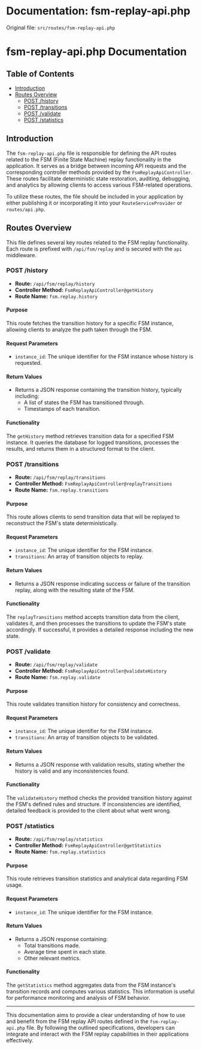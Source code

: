 # Documentation: fsm-replay-api.php

Original file: `src/routes/fsm-replay-api.php`

# fsm-replay-api.php Documentation

## Table of Contents
- [Introduction](#introduction)
- [Routes Overview](#routes-overview)
  - [POST /history](#post-history)
  - [POST /transitions](#post-transitions)
  - [POST /validate](#post-validate)
  - [POST /statistics](#post-statistics)

## Introduction
The `fsm-replay-api.php` file is responsible for defining the API routes related to the FSM (Finite State Machine) replay functionality in the application. It serves as a bridge between incoming API requests and the corresponding controller methods provided by the `FsmReplayApiController`. These routes facilitate deterministic state restoration, auditing, debugging, and analytics by allowing clients to access various FSM-related operations.

To utilize these routes, the file should be included in your application by either publishing it or incorporating it into your `RouteServiceProvider` or `routes/api.php`.

## Routes Overview

This file defines several key routes related to the FSM replay functionality. Each route is prefixed with `/api/fsm/replay` and is secured with the `api` middleware.

### POST /history
- **Route:** `/api/fsm/replay/history`
- **Controller Method:** `FsmReplayApiController@getHistory`
- **Route Name:** `fsm.replay.history`

#### Purpose
This route fetches the transition history for a specific FSM instance, allowing clients to analyze the path taken through the FSM.

#### Request Parameters
- `instance_id`: The unique identifier for the FSM instance whose history is requested.
  
#### Return Values
- Returns a JSON response containing the transition history, typically including:
  - A list of states the FSM has transitioned through.
  - Timestamps of each transition.
  
#### Functionality
The `getHistory` method retrieves transition data for a specified FSM instance. It queries the database for logged transitions, processes the results, and returns them in a structured format to the client.

### POST /transitions
- **Route:** `/api/fsm/replay/transitions`
- **Controller Method:** `FsmReplayApiController@replayTransitions`
- **Route Name:** `fsm.replay.transitions`

#### Purpose
This route allows clients to send transition data that will be replayed to reconstruct the FSM's state deterministically.

#### Request Parameters
- `instance_id`: The unique identifier for the FSM instance.
- `transitions`: An array of transition objects to replay.

#### Return Values
- Returns a JSON response indicating success or failure of the transition replay, along with the resulting state of the FSM.

#### Functionality
The `replayTransitions` method accepts transition data from the client, validates it, and then processes the transitions to update the FSM's state accordingly. If successful, it provides a detailed response including the new state.

### POST /validate
- **Route:** `/api/fsm/replay/validate`
- **Controller Method:** `FsmReplayApiController@validateHistory`
- **Route Name:** `fsm.replay.validate`

#### Purpose
This route validates transition history for consistency and correctness.

#### Request Parameters
- `instance_id`: The unique identifier for the FSM instance.
- `transitions`: An array of transition objects to be validated.

#### Return Values
- Returns a JSON response with validation results, stating whether the history is valid and any inconsistencies found.

#### Functionality
The `validateHistory` method checks the provided transition history against the FSM's defined rules and structure. If inconsistencies are identified, detailed feedback is provided to the client about what went wrong.

### POST /statistics
- **Route:** `/api/fsm/replay/statistics`
- **Controller Method:** `FsmReplayApiController@getStatistics`
- **Route Name:** `fsm.replay.statistics`

#### Purpose
This route retrieves transition statistics and analytical data regarding FSM usage.

#### Request Parameters
- `instance_id`: The unique identifier for the FSM instance.

#### Return Values
- Returns a JSON response containing:
  - Total transitions made.
  - Average time spent in each state.
  - Other relevant metrics.

#### Functionality
The `getStatistics` method aggregates data from the FSM instance's transition records and computes various statistics. This information is useful for performance monitoring and analysis of FSM behavior.

---

This documentation aims to provide a clear understanding of how to use and benefit from the FSM replay API routes defined in the `fsm-replay-api.php` file. By following the outlined specifications, developers can integrate and interact with the FSM replay capabilities in their applications effectively.
